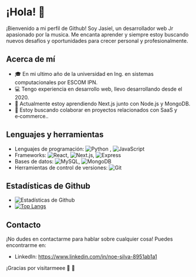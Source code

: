 

# ¡Hola! 👋 

¡Bienvenido a mi perfil de Github! Soy Jasiel, un desarrollador web Jr apasionado por la musica. Me encanta aprender y siempre estoy buscando nuevos desafíos y oportunidades para crecer personal y profesionalmente.

## Acerca de mí

- 🎓 En mi ultimo año de la universidad en Ing. en sistemas computacionales por ESCOM IPN.
- 💻 Tengo experiencia en desarrollo web, llevo desarrollando desde el 2020.
- 🌱 Actualmente estoy aprendiendo Next.js junto con Node.js y MongoDB.
- 🤝 Estoy buscando colaborar en proyectos relacionados con SaaS y e‑commerce..

## Lenguajes y herramientas

- Lenguajes de programación: ![Python](https://img.shields.io/badge/-python-black?style=flat-square&logo=python)
, ![JavaScript](https://img.shields.io/badge/-JavaScript-black?style=flat-square&logo=javascript)
- Frameworks:  ![React](https://img.shields.io/badge/React-white?style=flat-square&logo=react), ![Next.js](https://img.shields.io/badge/-Next.js-black?style=flat-square&logo=next.js), ![Express](https://img.shields.io/badge/-Express-black?style=flat-square&logo=express)
- Bases de datos: ![MySQL](https://img.shields.io/badge/-MySQL-black?style=flat-square&logo=mysql), ![MongoDB](https://img.shields.io/badge/-MongoDB-black?style=flat-square&logo=mongodb)
- Herramientas de control de versiones: ![Git](https://img.shields.io/badge/Git-white?style=flat-square&logo=git)

## Estadísticas de Github

- ![Estadísticas de Github](https://github-readme-stats.vercel.app/api?username=noejasiel&show_icons=true&theme=radical)
- [![Top Langs](https://github-readme-stats.vercel.app/api/top-langs/?username=noejasiel&layout=compact)](https://github.com/noejasiel)

## Contacto

¡No dudes en contactarme para hablar sobre cualquier cosa! Puedes encontrarme en:
- LinkedIn: https://www.linkedin.com/in/noe-silva-8951ab1a1

¡Gracias por visitarmeee :pray: :pray:
